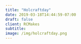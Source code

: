 ```yaml
---
title: "Holcraftday"
date: 2019-03-18T14:44:59-07:00
draft: false
client: RCMakes
subtitle:
image: /img/holcraftday.png
---
```

